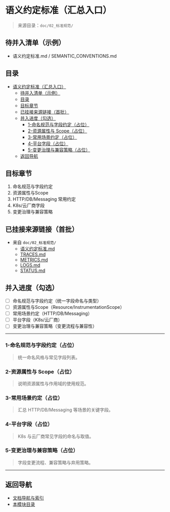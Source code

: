 # 语义约定标准（汇总入口）

> 来源目录：`doc/02_标准规范/`

## 待并入清单（示例）

- 语义约定标准.md / SEMANTIC_CONVENTIONS.md

## 目录

- [语义约定标准（汇总入口）](#语义约定标准汇总入口)
  - [待并入清单（示例）](#待并入清单示例)
  - [目录](#目录)
  - [目标章节](#目标章节)
  - [已挂接来源链接（首批）](#已挂接来源链接首批)
  - [并入进度（勾选）](#并入进度勾选)
    - [1-命名规范与字段约定（占位）](#1-命名规范与字段约定占位)
    - [2-资源属性与 Scope（占位）](#2-资源属性与-scope占位)
    - [3-常用场景约定（占位）](#3-常用场景约定占位)
    - [4-平台字段（占位）](#4-平台字段占位)
    - [5-变更治理与兼容策略（占位）](#5-变更治理与兼容策略占位)
  - [返回导航](#返回导航)

## 目标章节

1. 命名规范与字段约定
2. 资源属性与Scope
3. HTTP/DB/Messaging 常用约定
4. K8s/云厂商字段
5. 变更治理与兼容策略

## 已挂接来源链接（首批）

- 来自 `doc/02_标准规范/`
  - [语义约定标准.md](../02_标准规范/语义约定标准.md)
  - [TRACES.md](../02_标准规范/TRACES.md)
  - [METRICS.md](../02_标准规范/METRICS.md)
  - [LOGS.md](../02_标准规范/LOGS.md)
  - [STATUS.md](../02_标准规范/STATUS.md)

## 并入进度（勾选）

- [ ] 命名规范与字段约定（统一字段命名与类型）
- [ ] 资源属性与Scope（Resource/InstrumentationScope）
- [ ] 常用场景约定（HTTP/DB/Messaging）
- [ ] 平台字段（K8s/云厂商）
- [ ] 变更治理与兼容策略（变更流程与兼容性）

---

### 1-命名规范与字段约定（占位）
>
> 统一命名风格与常见字段列表。

### 2-资源属性与 Scope（占位）
>
> 说明资源属性与作用域的使用规范。

### 3-常用场景约定（占位）
>
> 汇总 HTTP/DB/Messaging 等场景的关键字段。

### 4-平台字段（占位）
>
> K8s 与云厂商常见字段的命名与取值。

### 5-变更治理与兼容策略（占位）
>
> 字段变更流程、兼容策略与弃用策略。

---

## 返回导航

- [文档导航与索引](../00_总览与导航/文档导航与索引.md)
- [本模块目录](./README.md)
